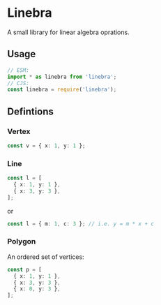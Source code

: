 # Linebra

A small library for linear algebra oprations.

## Usage

```ts
// ESM:
import * as linebra from 'linebra';
// CJS:
const linebra = require('linebra');
```

## Defintions

### Vertex

```ts
const v = { x: 1, y: 1 };
```

### Line

```ts
const l = [
  { x: 1, y: 1 },
  { x: 3, y: 3 },
];
```

or

```ts
const l = { m: 1, c: 3 }; // i.e. y = m * x + c
```

### Polygon

An ordered set of vertices:

```ts
const p = [
  { x: 1, y: 1 },
  { x: 3, y: 3 },
  { x: 0, y: 3 },
];
```
